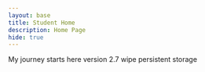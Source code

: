 ```yaml
---
layout: base
title: Student Home 
description: Home Page
hide: true
---
```


My journey starts here version 2.7 wipe persistent storage

